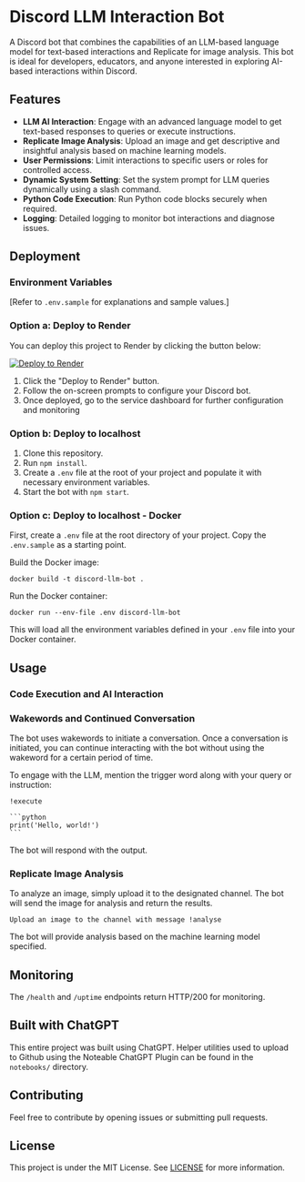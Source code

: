 # Discord LLM Interaction Bot

A Discord bot that combines the capabilities of an LLM-based language model for text-based interactions and Replicate for image analysis. This bot is ideal for developers, educators, and anyone interested in exploring AI-based interactions within Discord.

## Features

- **LLM AI Interaction**: Engage with an advanced language model to get text-based responses to queries or execute instructions.
- **Replicate Image Analysis**: Upload an image and get descriptive and insightful analysis based on machine learning models.
- **User Permissions**: Limit interactions to specific users or roles for controlled access.
- **Dynamic System Setting**: Set the system prompt for LLM queries dynamically using a slash command.
- **Python Code Execution**: Run Python code blocks securely when required.
- **Logging**: Detailed logging to monitor bot interactions and diagnose issues.

## Deployment

### Environment Variables

[Refer to `.env.sample` for explanations and sample values.]

### Option a: Deploy to Render

You can deploy this project to Render by clicking the button below:

[![Deploy to Render](https://render.com/images/deploy-to-render-button.svg)](https://render.com/deploy?repo=https://github.com/matthewhand/discord-llm-bot)
1. Click the \"Deploy to Render\" button.
2. Follow the on-screen prompts to configure your Discord bot.
3. Once deployed, go to the service dashboard for further configuration and monitoring

### Option b: Deploy to localhost

1. Clone this repository.
2. Run `npm install`.
3. Create a `.env` file at the root of your project and populate it with necessary environment variables.
4. Start the bot with `npm start`.

### Option c: Deploy to localhost - Docker

First, create a `.env` file at the root directory of your project. Copy the `.env.sample` as a starting point.

Build the Docker image:

````
docker build -t discord-llm-bot .
````

Run the Docker container:

````
docker run --env-file .env discord-llm-bot
````

This will load all the environment variables defined in your `.env` file into your Docker container.


## Usage

### Code Execution and AI Interaction

### Wakewords and Continued Conversation

The bot uses wakewords to initiate a conversation. Once a conversation is initiated, you can continue interacting with the bot without using the wakeword for a certain period of time.

To engage with the LLM, mention the trigger word along with your query or instruction:

````
!execute

```python
print('Hello, world!')
```
````

The bot will respond with the output.

### Replicate Image Analysis

To analyze an image, simply upload it to the designated channel. The bot will send the image for analysis and return the results.

````
Upload an image to the channel with message !analyse
````

The bot will provide analysis based on the machine learning model specified.

## Monitoring

The `/health` and `/uptime` endpoints return HTTP/200 for monitoring.

## Built with ChatGPT

This entire project was built using ChatGPT. Helper utilities used to upload to Github using the Noteable ChatGPT Plugin can be found in the `notebooks/` directory.

## Contributing

Feel free to contribute by opening issues or submitting pull requests.

## License

This project is under the MIT License. See [LICENSE](LICENSE) for more information.
